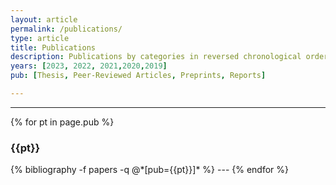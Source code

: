 ```yaml
---
layout: article
permalink: /publications/
type: article
title: Publications
description: Publications by categories in reversed chronological order. Generated by jekyll-scholar.
years: [2023, 2022, 2021,2020,2019]
pub: [Thesis, Peer-Reviewed Articles, Preprints, Reports]

---
```


<!-- _{{page.description}}_ -->

---


{% for pt in page.pub %}
  <h3 class="article-list__group-header">{{pt}}</h3>
  {% bibliography -f papers -q @*[pub={{pt}}]* %}
  ---
{% endfor %}



<!-- _Remark: <sup>#</sup> indicates equal contribution_ -->
